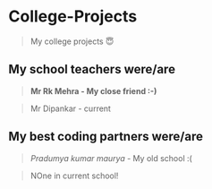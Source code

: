 # College-Projects
>My college projects 😇

##   My school teachers were/are
> **Mr Rk Mehra - My close friend :-)**

> Mr Dipankar - current

## My best coding partners were/are
> *Pradumya kumar maurya* - My old school :(

> NOne in current school!




